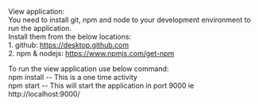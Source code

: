 View application:</br>
You need to install git, npm and node to your development environment to run the application.</br>
Install them from the below locations:</br>
    1. github:       https://desktop.github.com</br>
    2. npm & nodejs: https://www.npmjs.com/get-npm</br>

To run the view application use below command:</br>
npm install      -- This is a one time activity</br>
npm start        -- This will start the application in port 9000 ie http://localhost:9000/</br>


